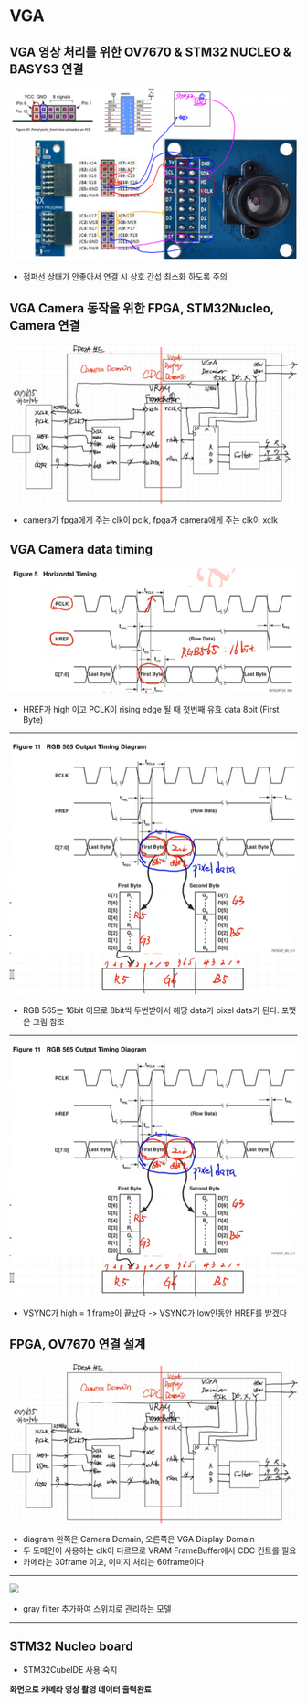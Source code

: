 # VGA

## VGA 영상 처리를 위한 OV7670 & STM32 NUCLEO & BASYS3 연결
<img src = "./images/image4.png"><img>
- 점퍼선 상태가 안좋아서 연결 시 상호 간섭 최소화 하도록 주의

## VGA Camera 동작을 위한 FPGA, STM32Nucleo, Camera 연결
<img src = "./images/image3.png"><img>
- camera가 fpga에게 주는 clk이 pclk, fpga가 camera에게 주는 clk이 xclk

## VGA Camera data timing
<img src = "./images/image0.png"><img>
- HREF가 high 이고 PCLK이 rising edge 될 때 첫번째 유효 data 8bit (First Byte)
-----
<img src = "./images/image2.png"><img>
- RGB 565는 16bit 이므로 8bit씩 두번받아서 해당 data가 pixel data가 된다. 포맷은 그림 참조
-----
<img src = "./images/image2.png"><img>
- VSYNC가 high = 1 frame이 끝났다 -> VSYNC가 low인동안 HREF를 받겠다

## FPGA, OV7670 연결 설계
<img src = "./images/image3.png"><img>
- diagram 왼쪽은 Camera Domain, 오른쪽은 VGA Display Domain
- 두 도메인이 사용하는 clk이 다르므로 VRAM FrameBuffer에서 CDC 컨트롤 필요
- 카메라는 30frame 이고, 이미지 처리는 60frame이다
--------------
<img src = "./images/image5.png"><img>
- gray filter 추가하여 스위치로 관리하는 모델
--------------


## STM32 Nucleo board
- STM32CubeIDE 사용 숙지

**화면으로 카메라 영상 촬영 데이터 출력완료**

